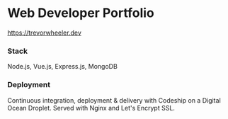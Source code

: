 # Web Developer Portfolio
https://trevorwheeler.dev

### Stack
Node.js, Vue.js, Express.js, MongoDB

### Deployment 
Continuous integration, deployment & delivery with Codeship on a Digital Ocean Droplet. Served with Nginx and Let's Encrypt SSL.
